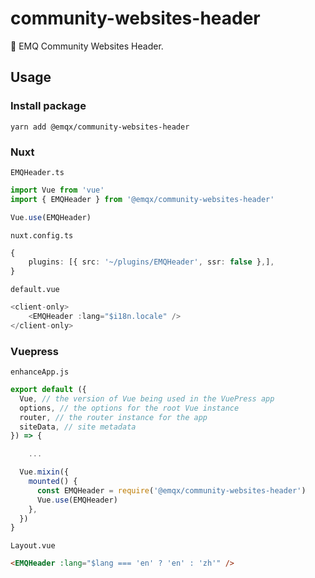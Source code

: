 # community-websites-header

🌌 EMQ Community Websites Header.

## Usage

### Install package

```shell
yarn add @emqx/community-websites-header
```

### Nuxt

`EMQHeader.ts`

```ts
import Vue from 'vue'
import { EMQHeader } from '@emqx/community-websites-header'

Vue.use(EMQHeader)
```

`nuxt.config.ts`

```ts
{
    plugins: [{ src: '~/plugins/EMQHeader', ssr: false },],
}
```

`default.vue`

```ts
<client-only>
    <EMQHeader :lang="$i18n.locale" />
</client-only>
```

### Vuepress

`enhanceApp.js`

```js
export default ({
  Vue, // the version of Vue being used in the VuePress app
  options, // the options for the root Vue instance
  router, // the router instance for the app
  siteData, // site metadata
}) => {

    ...

  Vue.mixin({
    mounted() {
      const EMQHeader = require('@emqx/community-websites-header')
      Vue.use(EMQHeader)
    },
  })
}
```

`Layout.vue`

```html
<EMQHeader :lang="$lang === 'en' ? 'en' : 'zh'" />
```
